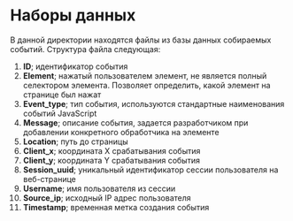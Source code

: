 # Наборы данных

В данной директории находятся файлы из базы данных собираемых событий. Структура файла следующая:

1. **ID**; идентификатор события
2. **Element**; нажатый пользователем элемент, не является полный селектором элемента. Позволяет определить, какой элемент
   на странице был нажат
3. **Event_type**; тип события, используются стандартные наименования событий JavaScript
4. **Message**; описание события, задается разработчиком при добавлении конкретного обработчика на элементе
5. **Location**; путь до страницы
6. **Client_x**; координата X срабатывания события
7. **Client_y**; координата Y срабатывания события
8. **Session_uuid**; уникальный идентификатор сессии пользователя на веб-странице
9. **Username**; имя пользователя из сессии
10. **Source_ip**; исходный IP адрес пользователя
11. **Timestamp**; временная метка создания события